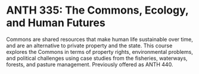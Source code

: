 # ANTH 335: The Commons, Ecology, and Human Futures

Commons are shared resources that make human life sustainable over time, and are an alternative to private property and the state. This course explores the Commons in terms of property rights, environmental problems, and political challenges using case studies from the fisheries, waterways, forests, and pasture management. Previously offered as ANTH 440.